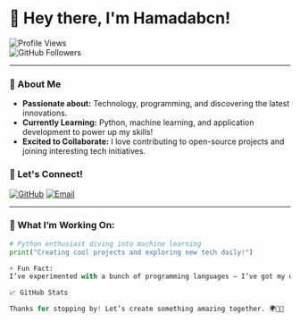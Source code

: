 # 👋 Hey there, I'm Hamadabcn! 

![Profile Views](https://komarev.com/ghpvc/?username=Hamadabcn&color=blue)  
![GitHub Followers](https://img.shields.io/github/followers/Hamadabcn?label=Follow&style=social)

---

### 👀 About Me
- **Passionate about:** Technology, programming, and discovering the latest innovations.
- **Currently Learning:** Python, machine learning, and application development to power up my skills!
- **Excited to Collaborate:** I love contributing to open-source projects and joining interesting tech initiatives.

### 🚀 Let's Connect!
[![GitHub](https://img.shields.io/badge/GitHub-100000?style=for-the-badge&logo=github&logoColor=white)](https://github.com/Hamadabcn)
[![Email](https://img.shields.io/badge/Email-D14836?style=for-the-badge&logo=gmail&logoColor=white)](mailto:mohbcn1@hotmail.com)

---

### 🌱 What I’m Working On:
```python
# Python enthusiast diving into machine learning
print("Creating cool projects and exploring new tech daily!")

⚡ Fun Fact:
I’ve experimented with a bunch of programming languages — I’ve got my own “coding toolkit” ready for whatever comes next!

📈 GitHub Stats

Thanks for stopping by! Let’s create something amazing together. 🌍👨‍💻

